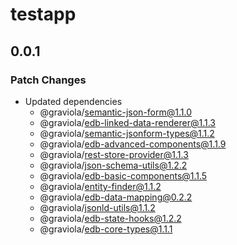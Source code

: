 # testapp

## 0.0.1

### Patch Changes

- Updated dependencies
  - @graviola/semantic-json-form@1.1.0
  - @graviola/edb-linked-data-renderer@1.1.3
  - @graviola/semantic-jsonform-types@1.1.2
  - @graviola/edb-advanced-components@1.1.9
  - @graviola/rest-store-provider@1.1.3
  - @graviola/json-schema-utils@1.2.2
  - @graviola/edb-basic-components@1.1.5
  - @graviola/entity-finder@1.1.2
  - @graviola/edb-data-mapping@0.2.2
  - @graviola/jsonld-utils@1.1.2
  - @graviola/edb-state-hooks@1.2.2
  - @graviola/edb-core-types@1.1.1
